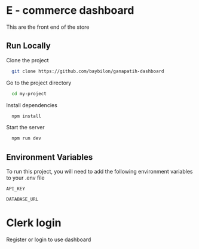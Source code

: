 
# E - commerce dashboard

This are the front end of the store


## Run Locally

Clone the project

```bash
  git clone https://github.com/baybilon/ganapatih-dashboard
```

Go to the project directory

```bash
  cd my-project
```

Install dependencies

```bash
  npm install
```

Start the server

```bash
  npm run dev
```


## Environment Variables

To run this project, you will need to add the following environment variables to your .env file

`API_KEY`

`DATABASE_URL`

# Clerk login

Register or login to use dashboard

